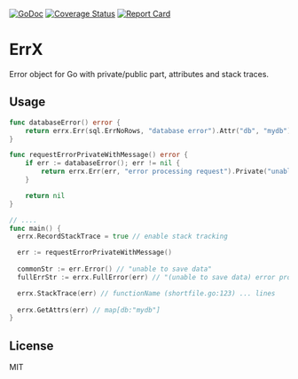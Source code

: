 [![GoDoc](https://godoc.org/github.com/k3a/errx?status.svg)](https://godoc.org/github.com/k3a/errx)
[![Coverage Status](https://coveralls.io/repos/k3a/errx/badge.svg?branch=master&service=github)](https://coveralls.io/github/k3a/errx?branch=master)
[![Report Card](https://goreportcard.com/badge/github.com/k3a/errx)](https://goreportcard.com/report/github.com/k3a/errx)

# ErrX
Error object for Go with private/public part, attributes and stack traces.

## Usage
```go
func databaseError() error {
    return errx.Err(sql.ErrNoRows, "database error").Attr("db", "mydb")
}

func requestErrorPrivateWithMessage() error {
    if err := databaseError(); err != nil {
        return errx.Err(err, "error processing request").Private("unable to save data")
    }

    return nil
}

// ....
func main() {
  errx.RecordStackTrace = true // enable stack tracking

  err := requestErrorPrivateWithMessage()
  
  commonStr := err.Error() // "unable to save data"
  fullErrStr := errx.FullError(err) // "(unable to save data) error processing request: database error: sql: no rows in result set"

  errx.StackTrace(err) // functionName (shortfile.go:123) ... lines
  
  errx.GetAttrs(err) // map[db:"mydb"]
}
```

## License
MIT
